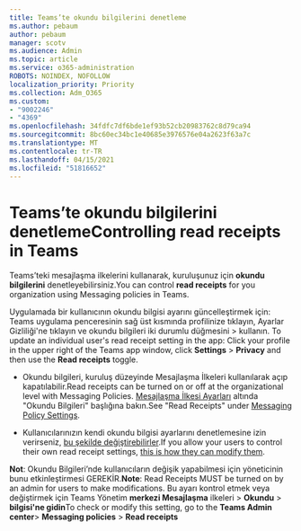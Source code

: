 ```yaml
---
title: Teams’te okundu bilgilerini denetleme
ms.author: pebaum
author: pebaum
manager: scotv
ms.audience: Admin
ms.topic: article
ms.service: o365-administration
ROBOTS: NOINDEX, NOFOLLOW
localization_priority: Priority
ms.collection: Adm_O365
ms.custom:
- "9002246"
- "4369"
ms.openlocfilehash: 34fdfc7df6bde1ef93b52cb20983762c8d79ca94
ms.sourcegitcommit: 8bc60ec34bc1e40685e3976576e04a2623f63a7c
ms.translationtype: MT
ms.contentlocale: tr-TR
ms.lasthandoff: 04/15/2021
ms.locfileid: "51816652"
---
```

# <a name="controlling-read-receipts-in-teams"></a><span data-ttu-id="6b011-102">Teams’te okundu bilgilerini denetleme</span><span class="sxs-lookup"><span data-stu-id="6b011-102">Controlling read receipts in Teams</span></span>

<span data-ttu-id="6b011-103">Teams’teki mesajlaşma ilkelerini kullanarak, kuruluşunuz için **okundu bilgilerini** denetleyebilirsiniz.</span><span class="sxs-lookup"><span data-stu-id="6b011-103">You can control **read receipts** for you organization using Messaging policies in Teams.</span></span>

<span data-ttu-id="6b011-104">Uygulamada bir kullanıcının okundu bilgisi ayarını güncelleştirmek için: Teams uygulama penceresinin sağ üst kısmında profilinize tıklayın, Ayarlar Gizliliği'ne tıklayın ve okundu bilgileri iki durumlu düğmesini  >   kullanın. </span><span class="sxs-lookup"><span data-stu-id="6b011-104">To update an individual user's read receipt setting in the app: Click your profile in the upper right of the Teams app window, click **Settings** > **Privacy** and then use the **Read receipts** toggle.</span></span>

- <span data-ttu-id="6b011-105">Okundu bilgileri, kuruluş düzeyinde Mesajlaşma İlkeleri kullanılarak açıp kapatılabilir.</span><span class="sxs-lookup"><span data-stu-id="6b011-105">Read receipts can be turned on or off at the organizational level with Messaging Policies.</span></span> <span data-ttu-id="6b011-106">[Mesajlaşma İlkesi Ayarları](https://docs.microsoft.com/microsoftteams/messaging-policies-in-teams#messaging-policy-settings) altında "Okundu Bilgileri" başlığına bakın.</span><span class="sxs-lookup"><span data-stu-id="6b011-106">See "Read Receipts" under [Messaging Policy Settings](https://docs.microsoft.com/microsoftteams/messaging-policies-in-teams#messaging-policy-settings).</span></span>

- <span data-ttu-id="6b011-107">Kullanıcılarınızın kendi okundu bilgisi ayarlarını denetlemesine izin verirseniz, [bu şekilde değiştirebilirler](https://docs.microsoft.com/microsoftteams/messaging-policies-in-teams#messaging-policy-settings).</span><span class="sxs-lookup"><span data-stu-id="6b011-107">If you allow your users to control their own read receipt settings, [this is how they can modify them](https://docs.microsoft.com/microsoftteams/messaging-policies-in-teams#messaging-policy-settings).</span></span> 

<span data-ttu-id="6b011-108">**Not**: Okundu Bilgileri’nde kullanıcıların değişik yapabilmesi için yöneticinin bunu etkinleştirmesi GEREKİR.</span><span class="sxs-lookup"><span data-stu-id="6b011-108">**Note**: Read Receipts MUST be turned on by an admin for users to make modifications.</span></span> <span data-ttu-id="6b011-109">Bu ayarı kontrol etmek veya değiştirmek için Teams Yönetim **merkezi Mesajlaşma** ilkeleri >  **Okundu**  >  **bilgisi'ne gidin**</span><span class="sxs-lookup"><span data-stu-id="6b011-109">To check or modify this setting, go to the **Teams Admin center**> **Messaging policies** > **Read receipts**</span></span>
